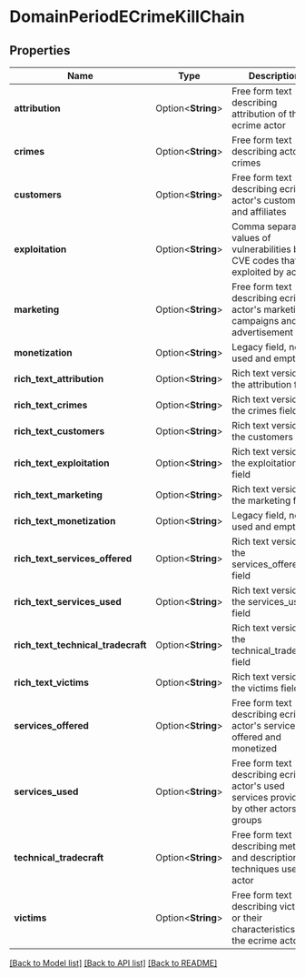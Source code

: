 # DomainPeriodECrimeKillChain

## Properties

Name | Type | Description | Notes
------------ | ------------- | ------------- | -------------
**attribution** | Option<**String**> | Free form text describing attribution of the ecrime actor | [optional]
**crimes** | Option<**String**> | Free form text describing actor's crimes | [optional]
**customers** | Option<**String**> | Free form text describing ecrime actor's customers and affiliates | [optional]
**exploitation** | Option<**String**> | Comma separated values of vulnerabilities by CVE codes that are exploited by actor | [optional]
**marketing** | Option<**String**> | Free form text describing ecrime actor's marketing campaigns and advertisement | [optional]
**monetization** | Option<**String**> | Legacy field, not used and empty | [optional]
**rich_text_attribution** | Option<**String**> | Rich text version of the attribution field | [optional]
**rich_text_crimes** | Option<**String**> | Rich text version of the crimes field | [optional]
**rich_text_customers** | Option<**String**> | Rich text version of the customers field | [optional]
**rich_text_exploitation** | Option<**String**> | Rich text version of the exploitation field | [optional]
**rich_text_marketing** | Option<**String**> | Rich text version of the marketing field | [optional]
**rich_text_monetization** | Option<**String**> | Legacy field, not used and empty | [optional]
**rich_text_services_offered** | Option<**String**> | Rich text version of the services_offered field | [optional]
**rich_text_services_used** | Option<**String**> | Rich text version of the services_used field | [optional]
**rich_text_technical_tradecraft** | Option<**String**> | Rich text version of the technical_tradecraft field | [optional]
**rich_text_victims** | Option<**String**> | Rich text version of the victims field | [optional]
**services_offered** | Option<**String**> | Free form text describing ecrime actor's services offered and monetized | [optional]
**services_used** | Option<**String**> | Free form text describing ecrime actor's used services provided by other actors or groups | [optional]
**technical_tradecraft** | Option<**String**> | Free form text describing methods and descriptions of techniques used by actor | [optional]
**victims** | Option<**String**> | Free form text describing victims or their characteristics of the ecrime actor | [optional]

[[Back to Model list]](../README.md#documentation-for-models) [[Back to API list]](../README.md#documentation-for-api-endpoints) [[Back to README]](../README.md)


